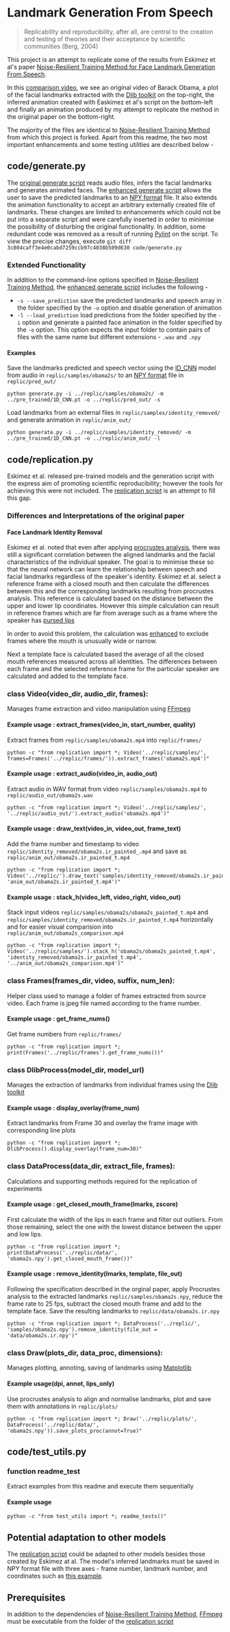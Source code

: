 # Landmark Generation From Speech

> Replicability and reproducibility, after all, are central to the creation and testing of theories and their acceptance by scientific communities (Berg, 2004)

This project is an attempt to replicate some of the results from Eskimez et al's paper [Noise-Resilient Training Method for Face Landmark Generation From Speech](https://ieeexplore.ieee.org/document/8871109).

In this [comparison video](replic/samples/080815_WeeklyAddress_25t_compare_v.mp4), we see an original video of Barack Obama, a plot of the facial landmarks extracted with the [Dlib toolkit](http://dlib.net/) on the top-right, the inferred animation created with Easkimez et al's script on the bottom-left and finally an animation produced by my attempt to replicate the method in the original paper on the bottom-right.


The majority of the files are identical to [Noise-Resilient Training Method](https://github.com/eeskimez/noise_resilient_3dtface) from which this project is forked. Apart from this readme, the two most important enhancements and some testing utilities are described below -

## code/generate.py

The [original generate script](https://github.com/eeskimez/noise_resilient_3dtface/blob/master/code/generate.py) reads audio files, infers the facial landmarks and generates animated faces. The [enhanced generate script](code/generate.py) allows the user to save the predicted landmarks to an [NPY format](https://numpy.org/doc/stable/reference/generated/numpy.lib.format.html#module-numpy.lib.format) file. It also extends the animation functionality to accept an arbitrary externally created file of landmarks. These changes are limited to enhancements which could not be put into a separate script and were carefully inserted in order to minimise the possibility of disturbing the original functionality. In addition, some redundant code was removed as a result of running [Pylint](https://www.pylint.org/) on the script. To view the precise changes, execute `git diff 3c804caff3e4e0cabd7259ccb97c4038b509d630 code/generate.py`

### Extended Functionality

In addition to the command-line options specified in [Noise-Resilient Training Method](https://github.com/eeskimez/noise_resilient_3dtface), the [enhanced generate script](code/generate.py) includes the following -

* `-s --save_prediction` save the predicted landmarks and speech array in the folder specified by the `-o` option and disable generation of animation
* `-l --load_prediction` load predictions from the folder specified by the `-i` option and generate a painted face animation in the folder specified by the `-o` option. This option expects the input folder to contain pairs of files with the same name but different extensions - `.wav` and `.npy`

#### Examples

Save the landmarks predicted and speech vector using the [ID_CNN](pre_trained/1D_CNN.pt) model from audio in `replic/samples/obama2s/` to an [NPY format](https://numpy.org/doc/stable/reference/generated/numpy.lib.format.html#module-numpy.lib.format) file in `replic/pred_out/`

    python generate.py -i ../replic/samples/obama2s/ -m ../pre_trained/1D_CNN.pt -o ../replic/pred_out/ -s  

Load landmarks from an external files in `replic/samples/identity_removed/` and generate animation in `replic/anim_out/`

    python generate.py -i ../replic/samples/identity_removed/ -m ../pre_trained/1D_CNN.pt -o ../replic/anim_out/ -l

## code/replication.py

Eskimez et al. released pre-trained models and the generation script with the express aim of promoting scientific reproducibility; however the tools for achieving this were not included. The [replication script](https://github.com/shanemcandrewai/Speech-to-Facial-Landmarks/blob/master/code/replication.py) is an attempt to fill this gap.
### Differences and Interpretations of the original paper
#### Face Landmark Identity Removal
Eskimez et al. noted that even after applying [procrustes analysis](https://link.springer.com/article/10.1007/BF02291478), there was still a significant correlation between the aligned landmarks and the facial characteristics of the individual speaker. The goal is to minimise these so that the neural network can learn the relationship between speech and facial landmarks regardless of the speaker's identity. Eskimez et al. select a reference frame with a closed mouth and then calculate the differences between this and the corresponding landmarks resulting from procrustes analysis. This reference is calculated based on the distance between the upper and lower lip coordinates.  However this simple calculation can result in reference frames which are far from average such as a frame where the speaker has [pursed lips](replic/samples/obpursed.jpg)

In order to avoid this problem, the calculation was [enhanced](code/replication.py#L179) to exclude frames where the mouth is unusually wide or narrow.

Next a template face is calculated based the average of all the closed mouth references measured across all identities. The differences between each frame and the selected reference frame for the particular speaker are calculated and added to the template face.

### class Video(video_dir, audio_dir, frames):
Manages frame extraction and video manipulation using [FFmpeg](https://www.ffmpeg.org/)
#### Example usage : extract_frames(video_in, start_number, quality)
Extract frames from `replic/samples/obama2s.mp4` into `replic/frames/`

    python -c "from replication import *; Video('../replic/samples/', frames=Frames('../replic/frames/')).extract_frames('obama2s.mp4')"
#### Example usage : extract_audio(video_in, audio_out)
Extract audio in WAV format from video `replic/samples/obama2s.mp4` to `replic/audio_out/obama2s.wav`

    python -c "from replication import *; Video('../replic/samples/', '../replic/audio_out/').extract_audio('obama2s.mp4')"
#### Example usage : draw_text(video_in, video_out, frame_text)
Add the frame number and timestamp to video `replic/identity_removed/obama2s.ir_painted_.mp4` and save as `replic/anim_out/obama2s.ir_painted_t.mp4`

    python -c "from replication import *; Video('../replic/').draw_text('samples/identity_removed/obama2s.ir_painted_.mp4', 'anim_out/obama2s.ir_painted_t.mp4')"
#### Example usage : stack_h(video_left, video_right, video_out)
Stack input videos `replic/samples/obama2s/obama2s_painted_t.mp4` and `replic/samples/identity_removed/obama2s.ir_painted_t.mp4` horizontally and for easier visual comparision into `replic/anim_out/obama2s_comparison.mp4`

    python -c "from replication import *; Video('../replic/samples/').stack_h('obama2s/obama2s_painted_t.mp4', 'identity_removed/obama2s.ir_painted_t.mp4', '../anim_out/obama2s_comparison.mp4')"
### class Frames(frames_dir, video, suffix, num_len):
Helper class used to manage a folder of frames extracted from source video. Each frame is jpeg file named according to the frame number.
#### Example usage : get_frame_nums()
Get frame numbers from `replic/frames/`

    python -c "from replication import *; print(Frames('../replic/frames').get_frame_nums())"
### class DlibProcess(model_dir, model_url)
Manages the extraction of landmarks from individual frames using the [Dlib toolkit](http://dlib.net/)
#### Example usage : display_overlay(frame_num)
Extract landmarks from Frame 30 and overlay the frame image with corresponding line plots

    python -c "from replication import *; DlibProcess().display_overlay(frame_num=30)"
### class DataProcess(data_dir, extract_file, frames):
Calculations and supporting methods required for the replication of experiments
#### Example usage : get_closed_mouth_frame(lmarks, zscore)
First calculate the width of the lips in each frame and filter out outliers. From those remaining, select the one with the lowest distance between the upper and low lips.

    python -c "from replication import *; print(DataProcess('../replic/data/', 'obama2s.npy').get_closed_mouth_frame())"
#### Example usage : remove_identity(lmarks, template, file_out)
Following the specification described in the orginal paper, apply Procrustes analysis to the extracted landmarks `replic/samples/obama2s.npy`, reduce the frame rate to 25 fps, subtract the closed mouth frame and add to the template face. Save the resulting landmarks to `replic/data/obama2s.ir.npy`

    python -c "from replication import *; DataProcess('../replic/', 'samples/obama2s.npy').remove_identity(file_out = 'data/obama2s.ir.npy')"
### class Draw(plots_dir, data_proc, dimensions):
Manages plotting, annoting, saving of landmarks using [Matplotlib](https://matplotlib.org/)
#### Example usage(dpi, annot, lips_only)
Use procrustes analysis to align and normalise landmarks, plot and save them with annotations in `replic/plots/`

    python -c "from replication import *; Draw('../replic/plots/', DataProcess('../replic/data/', 'obama2s.npy')).save_plots_proc(annot=True)"
## code/test_utils.py
### function readme_test
Extract examples from this readme and execute them sequentially
#### Example usage

    python -c "from test_utils import *; readme_tests()"
## Potential adaptation to other models
The [replication script](code/replication.py) could be adapted to other models besides those created by Eskimez at al. The model's inferred landmarks must be saved in NPY format file with three axes - frame number, landmark number, and coordinates such as [this example](replic/samples/obama2s.npy).

## Prerequisites
In addition to the dependencies of [Noise-Resilient Training Method](https://github.com/eeskimez/noise_resilient_3dtface), [FFmpeg](https://www.ffmpeg.org/) must be executable from the folder of the [replication script](code/replication.py)
